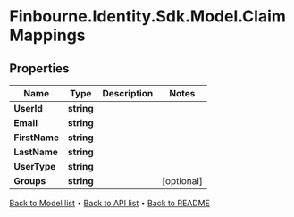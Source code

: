 # Finbourne.Identity.Sdk.Model.ClaimMappings

## Properties

Name | Type | Description | Notes
------------ | ------------- | ------------- | -------------
**UserId** | **string** |  | 
**Email** | **string** |  | 
**FirstName** | **string** |  | 
**LastName** | **string** |  | 
**UserType** | **string** |  | 
**Groups** | **string** |  | [optional] 

[Back to Model list](../README.md#documentation-for-models) &#8226; [Back to API list](../README.md#documentation-for-api-endpoints) &#8226; [Back to README](../README.md)


